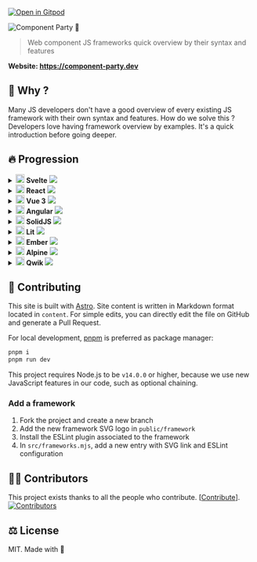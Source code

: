 [![Open in Gitpod][gitpod-src]][gitpod-href]

![Component Party 🎉](.github/banner.webp)

> Web component JS frameworks quick overview by their syntax and features

**Website: <https://component-party.dev>**

## 🤔 Why ?

Many JS developers don't have a good overview of every existing JS framework with their own syntax and features.
How do we solve this ? Developers love having framework overview by examples. It's a quick introduction before going deeper.

## 🔥 Progression

<details>
        <summary>
            <img width="18" height="18" src="public/framework/svelte.svg" />
            <b>Svelte</b>
            <img src="https://us-central1-progress-markdown.cloudfunctions.net/progress/100" /></summary>
            
* [x] Reactivity
  * [x] Declare state
  * [x] Update state
  * [x] Computed state
* [x] Templating
  * [x] Minimal template
  * [x] Styling
  * [x] Loop
  * [x] Event click
  * [x] Dom ref
  * [x] Conditional
* [x] Lifecycle
  * [x] On mount
  * [x] On unmount
* [x] Component composition
  * [x] Props
  * [x] Emit to parent
  * [x] Slot
  * [x] Slot fallback
* [x] Form input
  * [x] Input text
  * [x] Checkbox
  * [x] Radio
  * [x] Select
* [x] Webapp features
  * [x] Fetch data
  * [x] Router link
  * [x] Routing

</details><details>
        <summary>
            <img width="18" height="18" src="public/framework/react.svg" />
            <b>React</b>
            <img src="https://us-central1-progress-markdown.cloudfunctions.net/progress/100" /></summary>

* [x] Reactivity
  * [x] Declare state
  * [x] Update state
  * [x] Computed state
* [x] Templating
  * [x] Minimal template
  * [x] Styling
  * [x] Loop
  * [x] Event click
  * [x] Dom ref
  * [x] Conditional
* [x] Lifecycle
  * [x] On mount
  * [x] On unmount
* [x] Component composition
  * [x] Props
  * [x] Emit to parent
  * [x] Slot
  * [x] Slot fallback
* [x] Form input
  * [x] Input text
  * [x] Checkbox
  * [x] Radio
  * [x] Select
* [x] Webapp features
  * [x] Fetch data
  * [x] Router link
  * [x] Routing

</details><details>
        <summary>
            <img width="18" height="18" src="public/framework/vue.svg" />
            <b>Vue 3</b>
            <img src="https://us-central1-progress-markdown.cloudfunctions.net/progress/100" /></summary>

* [x] Reactivity
  * [x] Declare state
  * [x] Update state
  * [x] Computed state
* [x] Templating
  * [x] Minimal template
  * [x] Styling
  * [x] Loop
  * [x] Event click
  * [x] Dom ref
  * [x] Conditional
* [x] Lifecycle
  * [x] On mount
  * [x] On unmount
* [x] Component composition
  * [x] Props
  * [x] Emit to parent
  * [x] Slot
  * [x] Slot fallback
* [x] Form input
  * [x] Input text
  * [x] Checkbox
  * [x] Radio
  * [x] Select
* [x] Webapp features
  * [x] Fetch data
  * [x] Router link
  * [x] Routing

</details><details>
        <summary>
            <img width="18" height="18" src="public/framework/angular.svg" />
            <b>Angular</b>
            <img src="https://us-central1-progress-markdown.cloudfunctions.net/progress/100" /></summary>

* [x] Reactivity
  * [x] Declare state
  * [x] Update state
  * [x] Computed state
* [x] Templating
  * [x] Minimal template
  * [x] Styling
  * [x] Loop
  * [x] Event click
  * [x] Dom ref
  * [x] Conditional
* [x] Lifecycle
  * [x] On mount
  * [x] On unmount
* [x] Component composition
  * [x] Props
  * [x] Emit to parent
  * [x] Slot
  * [x] Slot fallback
* [x] Form input
  * [x] Input text
  * [x] Checkbox
  * [x] Radio
  * [x] Select
* [x] Webapp features
  * [x] Fetch data
  * [x] Router link
  * [x] Routing

</details><details>
        <summary>
            <img width="18" height="18" src="public/framework/solid.svg" />
            <b>SolidJS</b>
            <img src="https://us-central1-progress-markdown.cloudfunctions.net/progress/100" /></summary>

* [x] Reactivity
  * [x] Declare state
  * [x] Update state
  * [x] Computed state
* [x] Templating
  * [x] Minimal template
  * [x] Styling
  * [x] Loop
  * [x] Event click
  * [x] Dom ref
  * [x] Conditional
* [x] Lifecycle
  * [x] On mount
  * [x] On unmount
* [x] Component composition
  * [x] Props
  * [x] Emit to parent
  * [x] Slot
  * [x] Slot fallback
* [x] Form input
  * [x] Input text
  * [x] Checkbox
  * [x] Radio
  * [x] Select
* [x] Webapp features
  * [x] Fetch data
  * [x] Router link
  * [x] Routing

</details><details>
        <summary>
            <img width="18" height="18" src="public/framework/lit.svg" />
            <b>Lit</b>
            <img src="https://us-central1-progress-markdown.cloudfunctions.net/progress/100" /></summary>

* [x] Reactivity
  * [x] Declare state
  * [x] Update state
  * [x] Computed state
* [x] Templating
  * [x] Minimal template
  * [x] Styling
  * [x] Loop
  * [x] Event click
  * [x] Dom ref
  * [x] Conditional
* [x] Lifecycle
  * [x] On mount
  * [x] On unmount
* [x] Component composition
  * [x] Props
  * [x] Emit to parent
  * [x] Slot
  * [x] Slot fallback
* [x] Form input
  * [x] Input text
  * [x] Checkbox
  * [x] Radio
  * [x] Select
* [x] Webapp features
  * [x] Fetch data
  * [x] Router link
  * [x] Routing

</details><details>
        <summary>
            <img width="18" height="18" src="public/framework/ember.svg" />
            <b>Ember</b>
            <img src="https://us-central1-progress-markdown.cloudfunctions.net/progress/100" /></summary>

* [x] Reactivity
  * [x] Declare state
  * [x] Update state
  * [x] Computed state
* [x] Templating
  * [x] Minimal template
  * [x] Styling
  * [x] Loop
  * [x] Event click
  * [x] Dom ref
  * [x] Conditional
* [x] Lifecycle
  * [x] On mount
  * [x] On unmount
* [x] Component composition
  * [x] Props
  * [x] Emit to parent
  * [x] Slot
  * [x] Slot fallback
* [x] Form input
  * [x] Input text
  * [x] Checkbox
  * [x] Radio
  * [x] Select
* [x] Webapp features
  * [x] Fetch data
  * [x] Router link
  * [x] Routing

</details><details>
        <summary>
            <img width="18" height="18" src="public/framework/alpine.svg" />
            <b>Alpine</b>
            <img src="https://us-central1-progress-markdown.cloudfunctions.net/progress/100" /></summary>

* [x] Reactivity
  * [x] Declare state
  * [x] Update state
  * [x] Computed state
* [x] Templating
  * [x] Minimal template
  * [x] Styling
  * [x] Loop
  * [x] Event click
  * [x] Dom ref
  * [x] Conditional
* [x] Lifecycle
  * [x] On mount
  * [x] On unmount
* [x] Component composition
  * [x] Props
  * [x] Emit to parent
  * [x] Slot
  * [x] Slot fallback
* [x] Form input
  * [x] Input text
  * [x] Checkbox
  * [x] Radio
  * [x] Select
* [x] Webapp features
  * [x] Fetch data
  * [x] Router link
  * [x] Routing

</details><details>
        <summary>
            <img width="18" height="18" src="public/framework/qwik.svg" />
            <b>Qwik</b>
            <img src="https://us-central1-progress-markdown.cloudfunctions.net/progress/32" /></summary>

* [x] Reactivity
  * [x] Declare state
  * [x] Update state
  * [x] Computed state
* [ ] Templating
  * [x] Minimal template
  * [x] Styling
  * [x] Loop
  * [x] Event click
  * [ ] Dom ref
  * [ ] Conditional
* [ ] Lifecycle
  * [ ] On mount
  * [ ] On unmount
* [ ] Component composition
  * [ ] Props
  * [ ] Emit to parent
  * [ ] Slot
  * [ ] Slot fallback
* [ ] Form input
  * [ ] Input text
  * [ ] Checkbox
  * [ ] Radio
  * [ ] Select
* [ ] Webapp features
  * [ ] Fetch data
  * [ ] Router link
  * [ ] Routing

</details>

## 🤝 Contributing

This site is built with [Astro](https://docs.astro.build). Site content is written in Markdown format located in `content`. For simple edits, you can directly edit the file on GitHub and generate a Pull Request.

For local development, [pnpm](https://pnpm.io/) is preferred as package manager:

```bash
pnpm i
pnpm run dev
```

This project requires Node.js to be `v14.0.0` or higher, because we use new JavaScript features in our code, such as optional chaining.

### Add a framework

1. Fork the project and create a new branch
2. Add the new framework SVG logo in `public/framework`
3. Install the ESLint plugin associated to the framework
4. In `src/frameworks.mjs`, add a new entry with SVG link and ESLint configuration

## 🧑‍💻 Contributors

This project exists thanks to all the people who contribute. \[[Contribute](CONTRIBUTING.md)].
[![Contributors](https://opencollective.com/component-party/contributors.svg?width=890\&button=false)](https://github.com/matschik/component-party/graphs/contributors)

## ⚖️ License

MIT. Made with 💖

<!-- variables -->

[gitpod-src]: https://shields.io/badge/Open%20in-Gitpod-green?logo=Gitpod

[gitpod-href]: https://gitpod.io/#https://github.com/matschik/component-party
